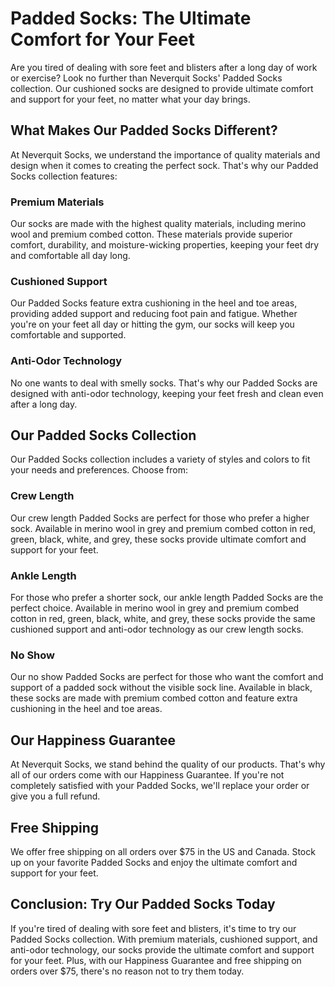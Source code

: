 # Padded Socks: The Ultimate Comfort for Your Feet

Are you tired of dealing with sore feet and blisters after a long day of work or exercise? Look no further than Neverquit Socks' Padded Socks collection. Our cushioned socks are designed to provide ultimate comfort and support for your feet, no matter what your day brings.

## What Makes Our Padded Socks Different?

At Neverquit Socks, we understand the importance of quality materials and design when it comes to creating the perfect sock. That's why our Padded Socks collection features:

### Premium Materials

Our socks are made with the highest quality materials, including merino wool and premium combed cotton. These materials provide superior comfort, durability, and moisture-wicking properties, keeping your feet dry and comfortable all day long.

### Cushioned Support

Our Padded Socks feature extra cushioning in the heel and toe areas, providing added support and reducing foot pain and fatigue. Whether you're on your feet all day or hitting the gym, our socks will keep you comfortable and supported.

### Anti-Odor Technology

No one wants to deal with smelly socks. That's why our Padded Socks are designed with anti-odor technology, keeping your feet fresh and clean even after a long day.

## Our Padded Socks Collection

Our Padded Socks collection includes a variety of styles and colors to fit your needs and preferences. Choose from:

### Crew Length

Our crew length Padded Socks are perfect for those who prefer a higher sock. Available in merino wool in grey and premium combed cotton in red, green, black, white, and grey, these socks provide ultimate comfort and support for your feet.

### Ankle Length

For those who prefer a shorter sock, our ankle length Padded Socks are the perfect choice. Available in merino wool in grey and premium combed cotton in red, green, black, white, and grey, these socks provide the same cushioned support and anti-odor technology as our crew length socks.

### No Show

Our no show Padded Socks are perfect for those who want the comfort and support of a padded sock without the visible sock line. Available in black, these socks are made with premium combed cotton and feature extra cushioning in the heel and toe areas.

## Our Happiness Guarantee

At Neverquit Socks, we stand behind the quality of our products. That's why all of our orders come with our Happiness Guarantee. If you're not completely satisfied with your Padded Socks, we'll replace your order or give you a full refund.

## Free Shipping

We offer free shipping on all orders over $75 in the US and Canada. Stock up on your favorite Padded Socks and enjoy the ultimate comfort and support for your feet.

## Conclusion: Try Our Padded Socks Today

If you're tired of dealing with sore feet and blisters, it's time to try our Padded Socks collection. With premium materials, cushioned support, and anti-odor technology, our socks provide the ultimate comfort and support for your feet. Plus, with our Happiness Guarantee and free shipping on orders over $75, there's no reason not to try them today.